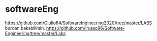 # softwareEng

https://github.com/Giulio64/SoftwareIngineering2020/tree/master/LABS burdan bakabilirsin.
https://github.com/lrusso96/Software-Engineering/tree/master/Labs
